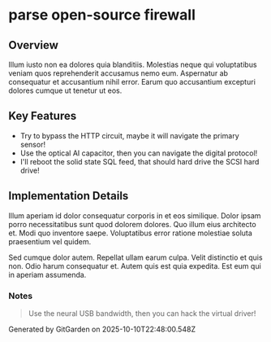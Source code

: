 # parse open-source firewall

## Overview
Illum iusto non ea dolores quia blanditiis. Molestias neque qui voluptatibus veniam quos reprehenderit accusamus nemo eum. Aspernatur ab consequatur et accusantium nihil error. Earum quo accusantium excepturi dolores cumque ut tenetur ut eos.

## Key Features
- Try to bypass the HTTP circuit, maybe it will navigate the primary sensor!
- Use the optical AI capacitor, then you can navigate the digital protocol!
- I'll reboot the solid state SQL feed, that should hard drive the SCSI hard drive!

## Implementation Details
Illum aperiam id dolor consequatur corporis in et eos similique. Dolor ipsam porro necessitatibus sunt quod dolorem dolores. Quo illum eius architecto et. Modi quo inventore saepe. Voluptatibus error ratione molestiae soluta praesentium vel quidem.
 Sed cumque dolor autem. Repellat ullam earum culpa. Velit distinctio et quis non. Odio harum consequatur et. Autem quis est quia expedita. Est eum qui in aperiam assumenda.

### Notes
> Use the neural USB bandwidth, then you can hack the virtual driver!

Generated by GitGarden on 2025-10-10T22:48:00.548Z